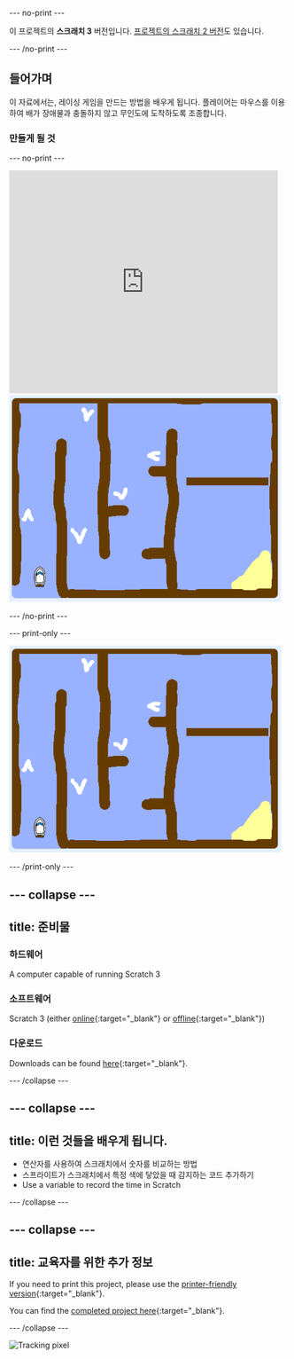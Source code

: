 \--- no-print \---

이 프로젝트의 **스크래치 3** 버전입니다. [프로젝트의 스크래치 2 버전](https://projects.raspberrypi.org/en/projects/boat-race-scratch2)도 있습니다.

\--- /no-print \---

## 들어가며

이 자료에서는, 레이싱 게임을 만드는 방법을 배우게 됩니다. 플레이어는 마우스를 이용하여 배가 장애물과 충돌하지 않고 무인도에 도착하도록 조종합니다.

### 만들게 될 것

\--- no-print \---

<div class="scratch-preview">
  <iframe allowtransparency="true" width="485" height="402" src="https://scratch.mit.edu/projects/embed/276662533/?autostart=false" frameborder="0" scrolling="no"></iframe>
  <img src="images/boat_race_demo.png">
</div>

\--- /no-print \---

\--- print-only \---

![boat race demo](images/boat_race_demo.png)

\--- /print-only \---

## \--- collapse \---

## title: 준비물

### 하드웨어

A computer capable of running Scratch 3

### 소프트웨어

Scratch 3 (either [online](https://rpf.io/scratchon){:target="_blank"} or [offline](https://rpf.io/scratchoff){:target="_blank"})

### 다운로드

Downloads can be found [here](http://rpf.io/p/en/boat-race-go){:target="_blank"}.

\--- /collapse \---

## \--- collapse \---

## title: 이런 것들을 배우게 됩니다.

- 연산자를 사용하여 스크래치에서 숫자를 비교하는 방법
- 스프라이트가 스크래치에서 특정 색에 닿았을 때 감지하는 코드 추가하기
- Use a variable to record the time in Scratch

\--- /collapse \---

## \--- collapse \---

## title: 교육자를 위한 추가 정보

If you need to print this project, please use the [printer-friendly version](https://projects.raspberrypi.org/en/projects/boat-race/print){:target="_blank"}.

You can find the [completed project here](http://rpf.io/p/en/boat-race-get){:target="_blank"}.

\--- /collapse \---

![Tracking pixel](https://code.org/api/hour/begin_codeclub_boatrace.png)